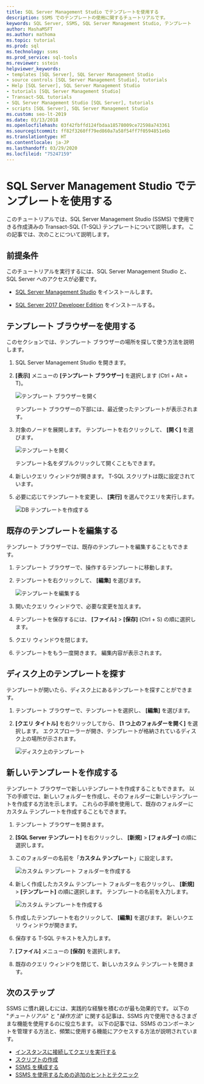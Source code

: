 ```yaml
---
title: SQL Server Management Studio でテンプレートを使用する
description: SSMS でのテンプレートの使用に関するチュートリアルです。
keywords: SQL Server, SSMS, SQL Server Management Studio, テンプレート
author: MashaMSFT
ms.author: mathoma
ms.topic: tutorial
ms.prod: sql
ms.technology: ssms
ms.prod_service: sql-tools
ms.reviewer: sstein
helpviewer_keywords:
- templates [SQL Server], SQL Server Management Studio
- source controls [SQL Server Management Studio], tutorials
- Help [SQL Server], SQL Server Management Studio
- tutorials [SQL Server Management Studio]
- Transact-SQL tutorials
- SQL Server Management Studio [SQL Server], tutorials
- scripts [SQL Server], SQL Server Management Studio
ms.custom: seo-lt-2019
ms.date: 03/13/2018
ms.openlocfilehash: 03f42fbffd124fbdaa18578009ce72598a743361
ms.sourcegitcommit: ff82f3260ff79ed860a7a58f54ff7f0594851e6b
ms.translationtype: HT
ms.contentlocale: ja-JP
ms.lasthandoff: 03/29/2020
ms.locfileid: "75247159"
---
```

# <a name="use-templates-in-sql-server-management-studio"></a>SQL Server Management Studio でテンプレートを使用する

このチュートリアルでは、SQL Server Management Studio (SSMS) で使用できる作成済みの Transact-SQL (T-SQL) テンプレートについて説明します。 この記事では、次のことについて説明します。

## <a name="prerequisites"></a>前提条件

このチュートリアルを実行するには、SQL Server Management Studio と、SQL Server へのアクセスが必要です。

* [SQL Server Management Studio](https://docs.microsoft.com/sql/ssms/download-sql-server-management-studio-ssms) をインストールします。

* [SQL Server 2017 Developer Edition](https://www.microsoft.com/sql-server/sql-server-downloads) をインストールする。

## <a name="use-template-browser"></a>テンプレート ブラウザーを使用する

このセクションでは、テンプレート ブラウザーの場所を探して使う方法を説明します。

1. SQL Server Management Studio を開きます。

2. **[表示]** メニューの **[テンプレート ブラウザー]** を選択します (Ctrl + Alt + T)。

    ![テンプレート ブラウザーを開く](media/templates-ssms/templatebrowser.png)

    テンプレート ブラウザーの下部には、最近使ったテンプレートが表示されます。

3. 対象のノードを展開します。 テンプレートを右クリックして、 **[開く]** を選びます。

    ![テンプレートを開く](media/templates-ssms/opentemplate.png)

    テンプレート名をダブルクリックして開くこともできます。

4. 新しいクエリ ウィンドウが開きます。 T-SQL スクリプトは既に設定されています。

5. 必要に応じてテンプレートを変更し、 **[実行]** を選んでクエリを実行します。

    ![DB テンプレートを作成する](media/templates-ssms/createdbtemplate.png)

## <a name="edit-an-existing-template"></a>既存のテンプレートを編集する

テンプレート ブラウザーでは、既存のテンプレートを編集することもできます。  

1. テンプレート ブラウザーで、操作するテンプレートに移動します。

2. テンプレートを右クリックして、 **[編集]** を選びます。

    ![テンプレートを編集する](media/templates-ssms/edittemplate.png)

3. 開いたクエリ ウィンドウで、必要な変更を加えます。

4. テンプレートを保存するには、 **[ファイル]**  >  **[保存]** (Ctrl + S) の順に選択します。

5. クエリ ウィンドウを閉じます。

6. テンプレートをもう一度開きます。 編集内容が表示されます。

## <a name="locate-templates-on-disk"></a>ディスク上のテンプレートを探す

テンプレートが開いたら、ディスク上にあるテンプレートを探すことができます。

1. テンプレート ブラウザーで、テンプレートを選択し、 **[編集]** を選びます。

2. **[クエリ タイトル]** を右クリックしてから、 **[1 つ上のフォルダーを開く]** を選択します。 エクスプローラーが開き、テンプレートが格納されているディスク上の場所が示されます。 

   ![ディスク上のテンプレート](media/templates-ssms/templatesondisk.png)
  
## <a name="create-a-new-template"></a>新しいテンプレートを作成する

テンプレート ブラウザーで新しいテンプレートを作成することもできます。 以下の手順では、新しいフォルダーを作成し、そのフォルダーに新しいテンプレートを作成する方法を示します。 これらの手順を使用して、既存のフォルダーにカスタム テンプレートを作成することもできます。 

1. テンプレート ブラウザーを開きます。

2. **[SQL Server テンプレート]** を右クリックし、 **[新規]**  >  **[フォルダー]** の順に選択します。

3. このフォルダーの名前を「**カスタム テンプレート**」に設定します。

    ![カスタム テンプレート フォルダーを作成する](media/templates-ssms/creatingcustomtemplate.png)

4. 新しく作成したカスタム テンプレート フォルダーを右クリックし、 **[新規]**  >  **[テンプレート]** の順に選択します。 テンプレートの名前を入力します。

    ![カスタム テンプレートを作成する](media/templates-ssms/createnewtemplate.png)

5. 作成したテンプレートを右クリックして、 **[編集]** を選びます。 新しいクエリ ウィンドウが開きます。

6. 保存する T-SQL テキストを入力します。

7. **[ファイル]** メニューの **[保存]** を選択します。

8. 既存のクエリ ウィンドウを閉じて、新しいカスタム テンプレートを開きます。

## <a name="next-steps"></a>次のステップ

SSMS に慣れ親しむには、実践的な経験を積むのが最も効果的です。 以下の "*チュートリアル*" と "*操作方法*" に関する記事は、SSMS 内で使用できるさまざまな機能を使用するのに役立ちます。  以下の記事では、SSMS のコンポーネントを管理する方法と、頻繁に使用する機能にアクセスする方法が説明されています。

* [インスタンスに接続してクエリを実行する](../tutorials/connect-query-sql-server.md)
* [スクリプトの作成](../tutorials/scripting-ssms.md)
* [SSMS を構成する](../tutorials/ssms-configuration.md)
* [SSMS を使用するための追加のヒントとテクニック](../tutorials/ssms-tricks.md)